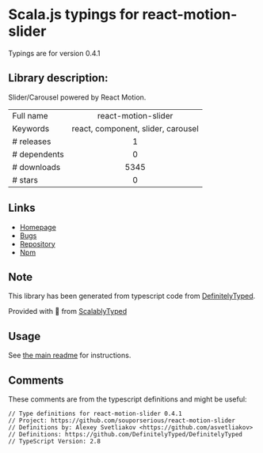 
# Scala.js typings for react-motion-slider

Typings are for version 0.4.1

## Library description:
Slider/Carousel powered by React Motion.

|                    |                 |
| ------------------ | :-------------: |
| Full name          | react-motion-slider |
| Keywords           | react, component, slider, carousel |
| # releases         | 1 |
| # dependents       | 0 |
| # downloads        | 5345 |
| # stars            | 0 |

## Links
- [Homepage](https://github.com/souporserious/react-motion-slider)
- [Bugs](https://github.com/souporserious/react-motion-slider/issues)
- [Repository](https://github.com/souporserious/react-motion-slider)
- [Npm](https://www.npmjs.com/package/react-motion-slider)
    


## Note
This library has been generated from typescript code from [DefinitelyTyped](https://definitelytyped.org).

Provided with :purple_heart: from [ScalablyTyped](https://github.com/oyvindberg/ScalablyTyped)

## Usage
See [the main readme](../../readme.md) for instructions.

## Comments

These comments are from the typescript definitions and might be useful:
```
// Type definitions for react-motion-slider 0.4.1
// Project: https://github.com/souporserious/react-motion-slider
// Definitions by: Alexey Svetliakov <https://github.com/asvetliakov>
// Definitions: https://github.com/DefinitelyTyped/DefinitelyTyped
// TypeScript Version: 2.8

```

